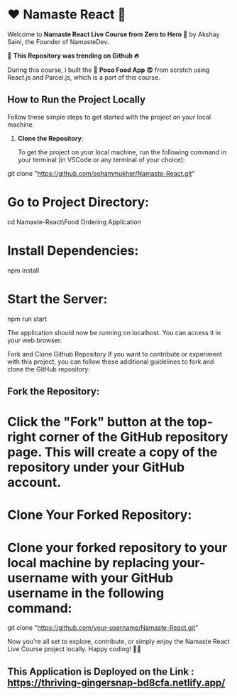 # ❤️ Namaste React 🙏

Welcome to **Namaste React Live Course from Zero to Hero 🚀** by Akshay Saini, the Founder of NamasteDev. 

💖 **This Repository was trending on Github 🔥**

During this course, I built the 🚀 **Poco Food App 😍** from scratch using React.js and Parcel.js, which is a part of this course.

## How to Run the Project Locally

Follow these simple steps to get started with the project on your local machine.

1. **Clone the Repository**:

   To get the project on your local machine, run the following command in your terminal (in VSCode or any terminal of your choice):


git clone "https://github.com/sohammukher/Namaste-React.git"

# Go to Project Directory:
cd Namaste-React\Food Ordering Application

# Install Dependencies:
npm install

# Start the Server:
npm run start

The application should now be running on localhost. You can access it in your web browser.

Fork and Clone Github Repository
If you want to contribute or experiment with this project, you can follow these additional guidelines to fork and clone the GitHub repository:

## Fork the Repository:

# Click the "Fork" button at the top-right corner of the GitHub repository page. This will create a copy of the repository under your GitHub account.

# Clone Your Forked Repository:

# Clone your forked repository to your local machine by replacing your-username with your GitHub username in the following command:
git clone "https://github.com/your-username/Namaste-React.git"

Now you're all set to explore, contribute, or simply enjoy the Namaste React Live Course project locally. Happy coding! 🚀🙌

## This Application is Deployed on the Link : https://thriving-gingersnap-bd8cfa.netlify.app/




 
